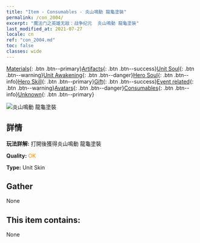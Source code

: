 ```yaml
---
title: "Item - Consumables - 炎山鳴動 龍龜塗裝"
permalink: /con_2004/
excerpt: "魔法门之英雄无敌：战争纪元  炎山鳴動 龍龜塗裝"
last_modified_at: 2021-07-27
locale: cn
ref: "con_2004.md"
toc: false
classes: wide
---
```

 [Materials](/ItemsCN/){: .btn .btn--primary}[Artifacts](/ItemsCN/Artifacts/){: .btn .btn--success}[Unit Soul](/ItemsCN/UnitSoul/){: .btn .btn--warning}[Unit Awakening](/ItemsCN/UnitAwakening/){: .btn .btn--danger}[Hero Soul](/ItemsCN/HeroSoul/){: .btn .btn--info}[Hero Skill](/ItemsCN/HeroSkill/){: .btn .btn--primary}[Gift](/ItemsCN/Gift/){: .btn .btn--success}[Event related](/ItemsCN/Events/){: .btn .btn--warning}[Avatars](/ItemsCN/Avatars/){: .btn .btn--danger}[Consumables](/ItemsCN/Consumables/){: .btn .btn--info}[Unknown](/ItemsCN/Unknown/){: .btn .btn--primary}

 ![炎山鳴動 龍龜塗裝](/images/u/ti_longguidiancangpifu.jpg)

## 詳情
 **玩法詳解:** 打開後獲得炎山鳴動 龍龜塗裝

 **Quality:** <span style="color: #FF8C00">OK</span>

 **Type:** Unit Skin

## Gather

  None

## This item contains:

  None

